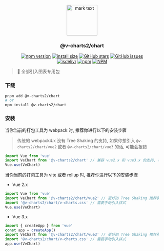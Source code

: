 <p align="center">
<img src="https://raw.githubusercontent.com/denaro-org/v-charts2/main/docs/.vuepress/public/favicon.ico" alt="mark text" width="100" height="100">
</p>

<h3 align="center">@v-charts2/chart</h3>

<p align="center">
  <a href="https://www.npmjs.com/package/@v-charts2/chart" target="_blank"><img alt="npm version" src="https://img.shields.io/npm/v/@v-charts2/chart"></a>
  <a href="https://packagephobia.com/result?p=@v-charts2/chart" target="_blank"><img alt="install size" src="https://packagephobia.now.sh/badge?p=@v-charts2/chart"></a>
  <a href="https://github.com/denaro-org/v-charts2/stargazers" target="_blank"><img alt="GitHub stars" src="https://img.shields.io/github/stars/denaro-org/v-charts2"></a>
  <a href="https://github.com/denaro-org/v-charts2/issues" target="_blank"><img alt="GitHub issues" src="https://img.shields.io/github/issues/denaro-org/v-charts2"></a>
  <br />
  <a href="https://www.jsdelivr.com/package/npm/@v-charts2/chart" target="_blank"><img alt="jsdelivr" src="https://data.jsdelivr.com/v1/package/npm/@v-charts2/chart/badge"></a>
  <a href="https://www.npmjs.com/package/@v-charts2/chart" target="_blank"><img alt="npm" src="https://img.shields.io/node/v/@v-charts2/chart"></a>
  <a href="https://github.com/denaro-org/v-charts2/blob/main/LICENSE" target="_blank"><img alt="NPM" src="https://img.shields.io/npm/l/@v-charts2/chart"></a>
</p>

> :tada: 全部引入图表专用包

### 下载

```bash
pnpm add @v-charts2/chart
# or
npm install @v-charts2/chart
```

### 安装

当你当前的打包工具为 webpack 时, 推荐你进行以下的安装步骤

> 传统的 webpack4.x 没有 Tree Shaking 的支持, 如果你想引入 `@v-charts2/chart/vue2` 或者 `@v-charts2/chart/vue3` 的话, 可能会报错

```javascript
import Vue from 'vue'
import VeChart from '@v-charts2/chart' // 兼容 vue2.x 和 vue3.x 的支持, 将会自动加载支持 vue2.x 的支持包或者支持 vue3.x 的支持包
Vue.use(VeChart)
```

当你当前的打包工具为 vite 或者 rollup 时, 推荐你进行以下的安装步骤

- Vue 2.x

```javascript
import Vue from 'vue'
import VeChart from '@v-charts2/chart/vue2' // 更好的 Tree Shaking 推荐引入 vue2.x 的专属支持包
import '@v-charts2/chart/v-charts.css' // 需要手动引入样式
Vue.use(VeChart)
```

- Vue 3.x

```javascript
import { createApp } from 'vue'
const app = createApp()
import VeChart from '@v-charts2/chart/vue3' // 更好的 Tree Shaking 推荐引入 vue3.x 的专属支持包
import '@v-charts2/chart/v-charts.css' // 需要手动引入样式
app.use(VeChart)
```
